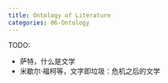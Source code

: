 ```yaml
---
title: Ontology of Literature
categories: 06-Ontology
---
```


TODO:
  - 萨特，什么是文学
  - 米歇尔·福柯等，文字即垃圾：危机之后的文学